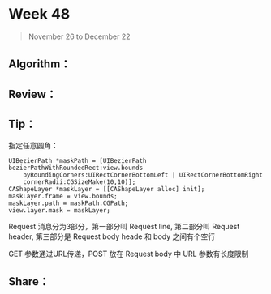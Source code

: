 # Week 48

> November 26 to December 22

## Algorithm：


## Review：


## Tip：
指定任意圆角：
```objc
UIBezierPath *maskPath = [UIBezierPath bezierPathWithRoundedRect:view.bounds 
    byRoundingCorners:UIRectCornerBottomLeft | UIRectCornerBottomRight 
    cornerRadii:CGSizeMake(10,10)];
CAShapeLayer *maskLayer = [[CAShapeLayer alloc] init];
maskLayer.frame = view.bounds;
maskLayer.path = maskPath.CGPath;
view.layer.mask = maskLayer;
```

Request 消息分为3部分，第一部分叫 Request line, 第二部分叫 Request header, 第三部分是 Request body
heade 和 body 之间有个空行

GET 参数通过URL传递，POST 放在 Request body 中
URL 参数有长度限制

## Share：